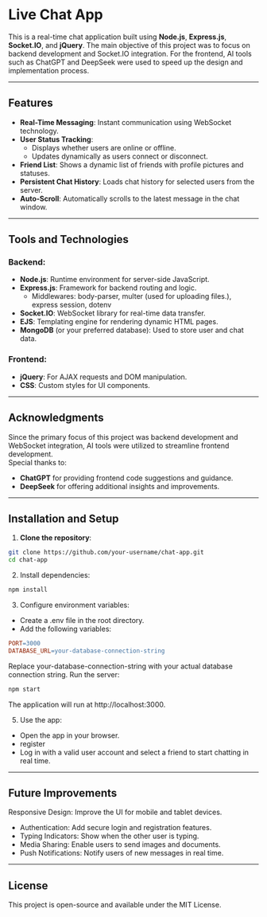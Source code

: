 # Live Chat App

This is a real-time chat application built using **Node.js**, **Express.js**, **Socket.IO**, and **jQuery**. The main objective of this project was to focus on backend development and Socket.IO integration. For the frontend, AI tools such as ChatGPT and DeepSeek were used to speed up the design and implementation process.

---

## Features

- **Real-Time Messaging**: Instant communication using WebSocket technology.
- **User Status Tracking**:
  - Displays whether users are online or offline.
  - Updates dynamically as users connect or disconnect.
- **Friend List**: Shows a dynamic list of friends with profile pictures and statuses.
- **Persistent Chat History**: Loads chat history for selected users from the server.
- **Auto-Scroll**: Automatically scrolls to the latest message in the chat window.

---

## Tools and Technologies

### Backend:
- **Node.js**: Runtime environment for server-side JavaScript.
- **Express.js**: Framework for backend routing and logic.
   - Middlewares: body-parser, multer (used for uploading files.), express session, dotenv
- **Socket.IO**: WebSocket library for real-time data transfer.
- **EJS**: Templating engine for rendering dynamic HTML pages.
- **MongoDB** (or your preferred database): Used to store user and chat data.

### Frontend:
- **jQuery**: For AJAX requests and DOM manipulation.
- **CSS**: Custom styles for UI components.

---

## Acknowledgments

Since the primary focus of this project was backend development and WebSocket integration, AI tools were utilized to streamline frontend development.  
Special thanks to:
- **ChatGPT** for providing frontend code suggestions and guidance.
- **DeepSeek** for offering additional insights and improvements.

---

## Installation and Setup

1. **Clone the repository**:
```bash
git clone https://github.com/your-username/chat-app.git
cd chat-app
```
2. Install dependencies:

```bash
npm install
```
3. Configure environment variables:
- Create a .env file in the root directory.
- Add the following variables:

```makefile
PORT=3000
DATABASE_URL=your-database-connection-string
```
Replace your-database-connection-string with your actual database connection string.
Run the server:

```bash
npm start
```

The application will run at http://localhost:3000.

5. Use the app:
- Open the app in your browser.
- register
- Log in with a valid user account and select a friend to start chatting in real time.

---

## Future Improvements
Responsive Design: Improve the UI for mobile and tablet devices.
- Authentication: Add secure login and registration features.
- Typing Indicators: Show when the other user is typing.
- Media Sharing: Enable users to send images and documents.
- Push Notifications: Notify users of new messages in real time.

---

## License
This project is open-source and available under the MIT License.